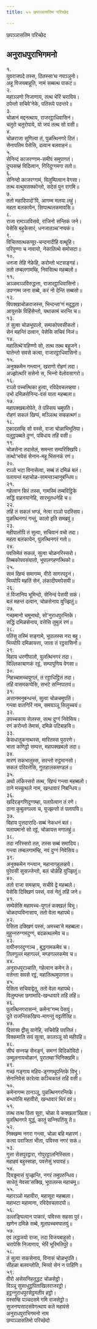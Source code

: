 ```yaml
---
title: ५५ छपञ्‍ञासतिम परिच्छेद

---
```

छपञ्‍ञासतिम परिच्छेद  


## अनुराधपुराभिगमनो

१.  
युवराजपदे तस्स, ठितस्सा’थ नयञ्‍ञुनो।  
अहू विजयबाहूति, नामं सब्बत्थ पाकटं॥  
२.  
महाञ्‍ञणो निजाणाय, तत्थ भेरिं चराविय।  
ठपेन्तो सचिवे’नेके, पतिरूपे पदन्तरे॥  
३.  
चोळानं मद्दनत्थाय, राजरट्ठाधिवासिनं।  
चतुरो चतुरोपाये, यो जयं तत्थ सो वसी॥  
४.  
चोळराजा सुणित्वा तं, पुळत्थिनगरे ठितं।  
सेनापतिम पेसेसि, दत्वान बलवाहनं॥  
५.  
सेनिन्दं काजरग्गाम-समीपं समुपागतं।  
दुप्पसय्हं विदित्वान, गिरिदुग्गमगा ततो॥  
६.  
सेनिन्दो काजरग्गामं, विलुम्पित्वान वेगसा।  
तत्थ वत्थुमसक्‍कोन्तो, सदेसं पुन रागमि॥  
७.  
ततो महादिपादो’पि, आगम्म मलया लहुं।  
महता बलकायेन, सिप्पत्थलकमावसि॥  
८.  
राजा रामञ्‍ञविसये, राजिनो सन्तिकं जने।  
पेसेसि बहुकेसारं, धनजातञ्‍च’नप्पकं॥  
९.  
विचित्तवत्थकप्पूर-चन्दनादीहि वत्थूहि।  
परिपुण्णा च नावायो, नेकातित्थे समोसटा॥  
१०.  
धनजा तेहि नेकेहि, करोन्तो भटसङ्गहं।  
ततो तम्बलगामम्हि, निवसित्थ महब्बलो॥  
११.  
अञ्‍ञमञ्‍ञविरुद्धत्ता, राजारट्ठाधिवासिनो।  
उपग्गम्म जना सब्बे, करं नो देन्ति सब्बसो॥  
१२.  
विपक्खाचोळराजस्स, भिन्दन्ता’णं मदुद्धता।  
आयुत्तके विहिंसेन्तो, यथाकामं चरन्ति च॥  
१३.  
तं सुत्वा चोळभूपालो, सम्पकोपवसीकतो।  
सेनं महन्तिं दत्वान, पेसेसि सचिवं निजं॥  
१४.  
महातित्थे’वहिण्णो सो, तत्थ तत्थ बहूजने।  
घातेन्तो सवसे कत्वा, राजारट्ठाधिवासिनो॥  
१५.  
अनुक्‍कमेन गन्त्वान, खराणो रोहणं तदा।  
अज्झोत्थरि ससेनो स, भिन्‍नो वेलोवसागरो॥  
१६.  
रञ्‍ञो पच्‍चत्थिका हुत्वा, रविदेवचलव्हया।  
उभो दमिळसेनिन्द-वसं याता महब्बला॥  
१७.  
महापक्खबलोपेते, ते पस्सिय चमूपति।  
रोहणं सकलं खिप्पं, मञ्‍ञित्थ सकहत्थगं॥  
१८.  
एकादसम्हि सो वस्से, राजा चोळाभिभूतिया।  
पलुट्ठपब्बते दुग्गं, पविधाय तहिं वसी॥  
१९.  
चोळसेना तदासेलं, समन्ता सम्परिक्खिपि।  
तत्थो’भयेसं सेनान-महू भिंसनकं रणं॥  
२०.  
रञ्‍ञो भटा विनासेत्वा, सब्बं तं दमिळं बलं।  
पलायन्तं महाचोळ-सामन्तञ्‍चानुबन्धिय॥  
२१.  
गहेत्वान सिरं तस्स, गामस्मिं तम्बविट्ठिके  
सद्धिं वाहनयानेहि, सारभूतधनेहि च॥  
२२.  
तहिं तं सकलं भण्डं, नेत्वा रञ्‍ञो पदस्सिय।  
पुळत्थिनगरं गन्तुं, कालो इति समब्रवुं॥  
२३.  
महीपालोपि तं सुत्वा, सचिवानं वचो तदा।  
महता बलकायेन, पुलत्थिनगरं गतो॥  
२४.  
पवत्तिमेतं सकलं, सुत्वा चोळनरिस्सरो।  
तिब्बकोपवसंयातो, भूपालगहणत्थिको॥  
२५.  
सामं खिप्पं समागम्म, वीरो सागरपट्टनं।  
भिय्योपि महतिं सेनं, लंकादीपमपेसयी॥  
२६.  
तं विजानिय भूमिन्दो, सेनिन्दं पेसयी सकं।  
बलं महन्तं दत्वान, चोळसेनाय युज्झितुं॥  
२७.  
गच्छमानो चमूनाथो, सो’नुराधपुरन्तिके।  
सद्धिं दमिळसेनाय, वत्तेसि तुमुलं रणं॥  
२८.  
पतिंसु तस्मिं सङ्गामे, भूपालस्स नरा बहू।  
भिय्योपि दमिळायत्ता, जाता तं रट्ठवासिनो॥  
२९.  
विहाय धरणीपालो, पुलत्थिनगरं तदा।  
विल्‍लिकाबाणकं रट्ठं, सम्पापुणिय वेगसा॥  
३०.  
निहच्‍चामच्‍चयुगलं, तं रट्ठाधिट्ठितं तदा।  
तहिं वासमकप्पेसि, सभटे सन्‍निपातयं॥  
३१.  
अत्तानमनुबन्धन्तं, सुत्वा चोळचमूपतिं।  
गन्त्वा वातगिरिं नाम, समयञ्‍ञू सिलुच्‍चयं॥  
३२.  
उपच्‍चकाय सेलस्स, तत्थ दुग्गं निवेसिय।  
रणं करोन्तो तेमासं, दमिळे पटिबाहयि॥  
३३.  
केसधातुकनाथस्स, मारितस्स पुरारणे।  
भाता कणिट्ठो सम्पत्त, महापक्खबलो तदा॥  
३४.  
मारणं सकभातुस्स, सरन्तो रुट्ठमानसो।  
सकलं परिवत्तेसि, गुत्तहालकमण्डलं॥  
३५.  
अथो लंकिस्सरो तत्थ, खिप्पं गन्त्वा महब्बलो।  
ठाने मच्‍चुत्थले नाम, खन्धावारं निबन्धिय॥  
३६.  
खदिरङ्गणिदुग्गम्हा, पलापेत्वान तं रणे।  
ठाना कुबुलगल्‍ला च, युज्झन्तो तं पलापयि॥  
३७.  
विहाय पुत्तदारादि-सब्बं नेकधनं बलं।  
पलायमानो सो रट्ठं, चोळायत्त मगालहुं॥  
३८.  
तदा नरिस्सरो तत, तस्स सब्बं समादिय।  
गन्त्वा तम्बलगामम्हि, नवं दुग्गं निवेसिय॥  
३९.  
अनुक्‍कमेन गन्त्वान, महानागहुलव्हये।  
पुरेवसी सुसज्‍जेन्तो, बलं चोळेहि युज्झितुं॥  
४०.  
ततो राजा समव्हाय, सचीवे द्वे महब्बले।  
पेसेसि दिक्खिणं पस्सं, वसं नेतुं तहिं जने॥  
४१.  
सम्पेसेसि महामच्‍च-युगलं कक्खलं विभू।  
चोळदप्पविनासाय, ततो वेला महापथे॥  
४२.  
पेसिता दक्खिणं पस्सं, अमच्‍चा’मे महब्बला।  
मुहुन्‍नरुग्गमदुग्गं, बदळत्थलमेव च॥  
४३.  
वापीनगरदुग्गञ्‍च , बुद्धगामकमेव च।  
तिलगुल्‍लं महागल्‍लं, मण्डगल्‍लकमेव च॥  
४४.  
अनुराधपुरञ्‍चाति, गहेत्वान कमेन ते।  
वत्तेन्ता सवसे रट्ठं, महातित्थमुपागता॥  
४५.  
पेसिता सचिवाद्वेतु, ततो वेला महापथे।  
विलुम्पन्ता छगामादि-खन्धावारे तहिं तहिं॥  
४६.  
पुलत्थिनगरासन्‍नं, कमेना’गम्म पेसयुं।  
दूते राजन्तिकखिप्प-मागन्तुं वट्टतीतिह॥  
४७.  
दिसासा द्वीसु यानेहि, सचिवेहि पवत्तितं।  
विक्‍कमाति सयं सुत्वा, कालञ्‍ञू सो महीपहि॥  
४८.  
सीघं सन्‍नय्ह सेनङ्गं, समग्गं विदिकोविदो।  
उम्मूलनायचोळानं, पुरातम्हा’भिनिक्खमि॥  
४९.  
गच्छं गङ्गाय महिय-ङ्गणथूपन्तिके विभू।  
सेनानिवेसं कारेत्वा कञ्‍चिकालं तहिं वसी॥  
५०.  
कमेनागम्म ठानञ्‍ञू, पुळत्थिनगरन्तिके।  
बन्धापेसि महावीरो, खन्धावारं थिरं वरं॥  
५१.  
तत्थ तत्थ ठिता सूरा, चोळा ये कक्खला’खिला।  
पुलत्थिनगरे युद्धं, कातुं सन्‍निपतिंसु ते॥  
५२.  
निक्खम्म नगरा गन्त्वा, चोळा बहि महारणं।  
कत्वा पराजिता भीता, पविस्स नगरं सकं॥  
५३.  
गुत्ता सेसपुरद्वारा, गोपुरट्टालनिस्सिता।  
महाहवं बहुस्साहा, पवत्तेसुं भयावहं॥  
५४.  
दियड्ढमासं युज्झन्ति, नगरं तमुपरुन्धिय।  
साधेतुं नेवसा’सक्खि, भूपालस्स महाचमू॥  
५५.  
महारञ्‍ञो महावीरा, महासूरा महब्बला।  
महाभटा महामाना, रविदेवचलादयो॥  
५६.  
उल्‍लङ्घित्वान पाकारं, पविस्स सहसा पुरं।  
खणेन दमिळे सब्बे, मूलघच्‍चमघातयुं॥  
५७.  
एवं लद्धजयो राजा, तदा विजयबाहुसो।  
चरापेसि निजाणाय, भेरिं भूरिमतिपुरे॥  
५८.  
तं सुत्वा सकसेनाय, विनासं चोळभूपति।  
सीहळा बलवन्तोति, भिय्यो सेनं न पाहिणि॥  
५९.  
वीरो असेसनिहतुद्धट चोळसेट्ठो।  
विञ्‍ञू सुसाधुट्ठपिताखिलराजरट्ठो।  
इट्ठन्‍नुराधपुरसेट्ठमतीव हट्ठो।  
वस्सम्हि पञ्‍चदसमे गमि राजसेट्ठो॥  
सुजनप्पसादसंवेगत्थाय कते महावंसे  
अनुराधपुराभिगमनो नाम  
छप्पञ्‍ञासतिमो परिच्छेदो  